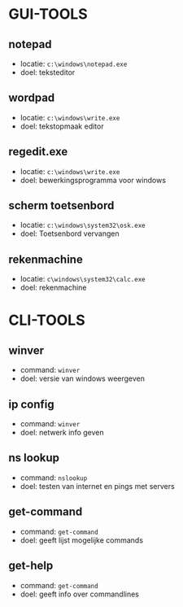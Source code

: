 # GUI-TOOLS
## notepad
- locatie: `c:\windows\notepad.exe`
- doel: teksteditor

## wordpad
- locatie: `c:\windows\write.exe`
- doel: tekstopmaak editor

## regedit.exe
- locatie: `c:\windows\write.exe`
- doel: bewerkingsprogramma voor windows

## scherm toetsenbord
- locatie: `c:\windows\system32\osk.exe`
- doel: Toetsenbord vervangen 

## rekenmachine
- locatie: `c\windows\system32\calc.exe`
- doel: rekenmachine


# CLI-TOOLS
## winver
- command: `winver`
- doel: versie van windows weergeven

## ip config
- command: `winver`
- doel: netwerk info geven

## ns lookup
- command: `nslookup`
- doel: testen van internet en pings met servers

## get-command
- command: `get-command`
- doel: geeft lijst mogelijke commands

## get-help
- command: `get-command`
- doel: geeft info over commandlines
